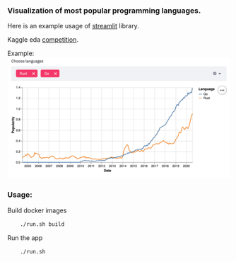 ### Visualization of most popular programming languages.

Here is an example usage of [streamlit](https://streamlit.io/) library.

Kaggle eda [competition](https://www.kaggle.com/muhammadkhalid/most-popular-programming-languages-since-2004).

Example:   
![screenshot](https://github.com/yantonov/most-popular-prog-lang/raw/master/images/go-rust.png)

### Usage:

Build docker images

```bash
    ./run.sh build
```

Run the app

```bash
    ./run.sh
```
